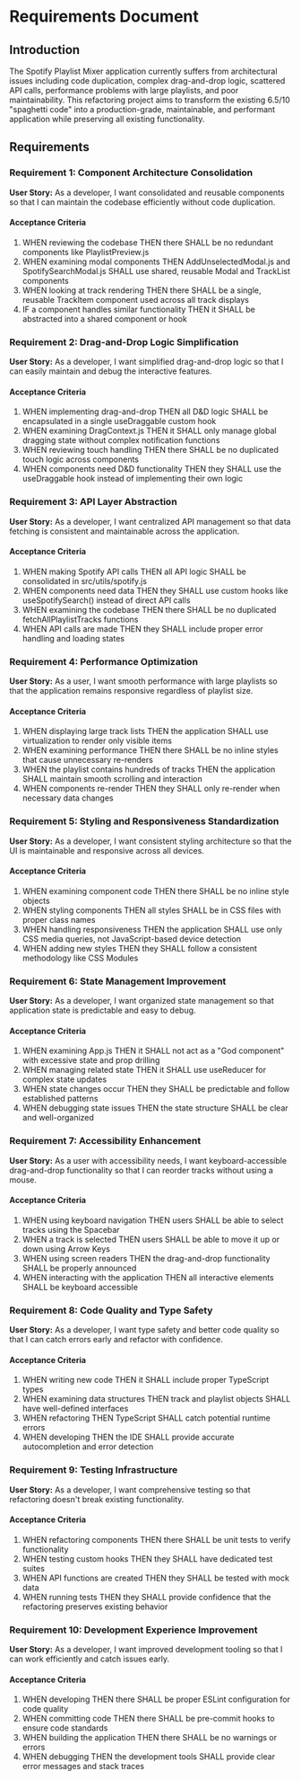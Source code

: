 # Requirements Document

## Introduction

The Spotify Playlist Mixer application currently suffers from architectural issues including code duplication, complex drag-and-drop logic, scattered API calls, performance problems with large playlists, and poor maintainability. This refactoring project aims to transform the existing 6.5/10 "spaghetti code" into a production-grade, maintainable, and performant application while preserving all existing functionality.

## Requirements

### Requirement 1: Component Architecture Consolidation

**User Story:** As a developer, I want consolidated and reusable components so that I can maintain the codebase efficiently without code duplication.

#### Acceptance Criteria

1. WHEN reviewing the codebase THEN there SHALL be no redundant components like PlaylistPreview.js
2. WHEN examining modal components THEN AddUnselectedModal.js and SpotifySearchModal.js SHALL use shared, reusable Modal and TrackList components
3. WHEN looking at track rendering THEN there SHALL be a single, reusable TrackItem component used across all track displays
4. IF a component handles similar functionality THEN it SHALL be abstracted into a shared component or hook

### Requirement 2: Drag-and-Drop Logic Simplification

**User Story:** As a developer, I want simplified drag-and-drop logic so that I can easily maintain and debug the interactive features.

#### Acceptance Criteria

1. WHEN implementing drag-and-drop THEN all D&D logic SHALL be encapsulated in a single useDraggable custom hook
2. WHEN examining DragContext.js THEN it SHALL only manage global dragging state without complex notification functions
3. WHEN reviewing touch handling THEN there SHALL be no duplicated touch logic across components
4. WHEN components need D&D functionality THEN they SHALL use the useDraggable hook instead of implementing their own logic

### Requirement 3: API Layer Abstraction

**User Story:** As a developer, I want centralized API management so that data fetching is consistent and maintainable across the application.

#### Acceptance Criteria

1. WHEN making Spotify API calls THEN all API logic SHALL be consolidated in src/utils/spotify.js
2. WHEN components need data THEN they SHALL use custom hooks like useSpotifySearch() instead of direct API calls
3. WHEN examining the codebase THEN there SHALL be no duplicated fetchAllPlaylistTracks functions
4. WHEN API calls are made THEN they SHALL include proper error handling and loading states

### Requirement 4: Performance Optimization

**User Story:** As a user, I want smooth performance with large playlists so that the application remains responsive regardless of playlist size.

#### Acceptance Criteria

1. WHEN displaying large track lists THEN the application SHALL use virtualization to render only visible items
2. WHEN examining performance THEN there SHALL be no inline styles that cause unnecessary re-renders
3. WHEN the playlist contains hundreds of tracks THEN the application SHALL maintain smooth scrolling and interaction
4. WHEN components re-render THEN they SHALL only re-render when necessary data changes

### Requirement 5: Styling and Responsiveness Standardization

**User Story:** As a developer, I want consistent styling architecture so that the UI is maintainable and responsive across all devices.

#### Acceptance Criteria

1. WHEN examining component code THEN there SHALL be no inline style objects
2. WHEN styling components THEN all styles SHALL be in CSS files with proper class names
3. WHEN handling responsiveness THEN the application SHALL use only CSS media queries, not JavaScript-based device detection
4. WHEN adding new styles THEN they SHALL follow a consistent methodology like CSS Modules

### Requirement 6: State Management Improvement

**User Story:** As a developer, I want organized state management so that application state is predictable and easy to debug.

#### Acceptance Criteria

1. WHEN examining App.js THEN it SHALL not act as a "God component" with excessive state and prop drilling
2. WHEN managing related state THEN it SHALL use useReducer for complex state updates
3. WHEN state changes occur THEN they SHALL be predictable and follow established patterns
4. WHEN debugging state issues THEN the state structure SHALL be clear and well-organized

### Requirement 7: Accessibility Enhancement

**User Story:** As a user with accessibility needs, I want keyboard-accessible drag-and-drop functionality so that I can reorder tracks without using a mouse.

#### Acceptance Criteria

1. WHEN using keyboard navigation THEN users SHALL be able to select tracks using the Spacebar
2. WHEN a track is selected THEN users SHALL be able to move it up or down using Arrow Keys
3. WHEN using screen readers THEN the drag-and-drop functionality SHALL be properly announced
4. WHEN interacting with the application THEN all interactive elements SHALL be keyboard accessible

### Requirement 8: Code Quality and Type Safety

**User Story:** As a developer, I want type safety and better code quality so that I can catch errors early and refactor with confidence.

#### Acceptance Criteria

1. WHEN writing new code THEN it SHALL include proper TypeScript types
2. WHEN examining data structures THEN track and playlist objects SHALL have well-defined interfaces
3. WHEN refactoring THEN TypeScript SHALL catch potential runtime errors
4. WHEN developing THEN the IDE SHALL provide accurate autocompletion and error detection

### Requirement 9: Testing Infrastructure

**User Story:** As a developer, I want comprehensive testing so that refactoring doesn't break existing functionality.

#### Acceptance Criteria

1. WHEN refactoring components THEN there SHALL be unit tests to verify functionality
2. WHEN testing custom hooks THEN they SHALL have dedicated test suites
3. WHEN API functions are created THEN they SHALL be tested with mock data
4. WHEN running tests THEN they SHALL provide confidence that the refactoring preserves existing behavior

### Requirement 10: Development Experience Improvement

**User Story:** As a developer, I want improved development tooling so that I can work efficiently and catch issues early.

#### Acceptance Criteria

1. WHEN developing THEN there SHALL be proper ESLint configuration for code quality
2. WHEN committing code THEN there SHALL be pre-commit hooks to ensure code standards
3. WHEN building the application THEN there SHALL be no warnings or errors
4. WHEN debugging THEN the development tools SHALL provide clear error messages and stack traces
